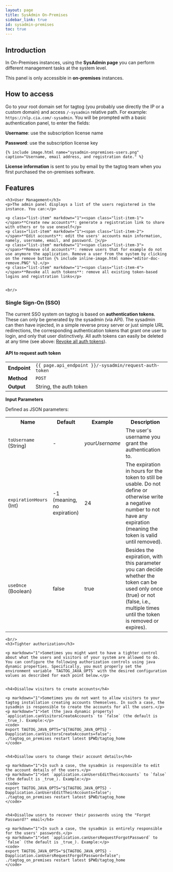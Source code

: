 ```yaml
---
layout: page
title: SysAdmin On-Premises
sidebar_link: true
id: sysadmin-premises
toc: true
---
```


<div class="page-section">
  <div class="two-third-col">
    <h2>Introduction</h2>
    <p>In On-Premises instances, using the <strong>SysAdmin page</strong> you can perform different management tasks at the system level.</p>
  </div>
  <div class="one-third-col">
    <div class="message">
      This panel is only accessible in <strong>on-premises</strong> instances.
    </div>
  </div>

  <div class="two-third-col">
    <h2>How to access</h2>
    <p>Go to your root domain set for tagtog (you probably use directly the IP or a custom domain) and access <code>/-sysadmin</code> relative path. For example: <code>https://nlp.cia.com/-sysadmin</code>. You will be prompted with a basic authentication panel, to enter the fields:</p>
    <p class="list-item"><span class="list-item-1"></span><strong>Username</strong>: use the subscription license name</p>
    <p class="list-item"><span class="list-item-2"></span><strong>Password</strong>: use the subscription license key</p>

    {% include image.html name="sysadmin-onpremises-users.png"  caption="Username, email address, and registration date." %}
  </div>
  <div class="one-third-col">
    <div class="message">
      <strong>License information</strong> is sent to you by email by the tagtog team when you first purchased the on-premises software.
    </div>
  </div>

  <div class="two-third-col">
    <h2>Features</h2>

    <h3>User Management</h3>
    <p>The admin panel displays a list of the users registered in the instance. You can:</p>

    <p class="list-item" markdown="1"><span class="list-item-1"></span>**Create new accounts**: generate a registration link to share with others or to use oneself</p>
    <p class="list-item" markdown="1"><span class="list-item-2"></span>**Edit accounts**: edit the users' accounts main information, namely, username, email, and password. 📝</p>
    <p class="list-item" markdown="1"><span class="list-item-3"></span>**Remove old accounts**: remove users that for example do not use anymore the application. Remove a user from the system by clicking on the remove button {% include inline-image.html name="editor-doc-remove.PNG" %}.</p>
    <p class="list-item" markdown="1"><span class="list-item-4"></span>**Revoke all auth tokens**: remove all existing token-based logins and registration links</p>


    <br/>
<div markdown="1">

### Single Sign-On (SSO)

The current SSO system on tagtog is based on **authentication tokens**. These can only be generated by the sysadmin (via API). The sysadmin can then have injected, in a simple reverse proxy server or just simple URL redirections, the corresponding authentication tokens that grant one user to login, and only that user distinctively. All auth tokens can easily be deleted at any time (see above: [Revoke all auth tokens](#user-management)).

#### API to request auth token

<table style="width:100%;white-space:nowrap;">
  <tr>
    <td><strong>Endpoint</strong></td>
    <td><code>{{ page.api_endpoint }}/-sysadmin/request-auth-token</code></td>
  </tr>
  <tr>
    <td><strong>Method</strong></td>
    <td><code>POST</code></td>
  </tr>
  <tr>
    <td><strong>Output</strong></td>
    <td>String, the auth token</td>
  </tr>
</table>

**Input Parameters**

Defined as JSON parameters:

<table style="width:100%;">
  <tr>
    <th>Name</th>
    <th>Default</th>
    <th>Example</th>
    <th>Description</th>
  </tr>
  <tr>
    <td><code>toUsername</code> (String)</td>
    <td>-</td>
    <td><em>yourUsername</em></td>
    <td>The user's username you grant the authentication to.</td>
  </tr>
  <tr>
    <td><code>expirationHours</code> (Int)</td>
    <td>-1 (meaning, no expiration)</td>
    <td>24</td>
    <td>The expiration in hours for the token to still be usable. Do not define or otherwise write a negative number to not have any expiration (meaning the token is valid until removed).</td>
  </tr>
  <tr>
    <td><code>useOnce</code> (Boolean)</td>
    <td>false</td>
    <td>true</td>
    <td>Besides the expiration, with this parameter you can decide whether the token can be used only once (true) or not (false, i.e., multiple times until the token is removed or expires).</td>
  </tr>  
</table>


</div>



    <br/>
    <h3>Tighter authorization</h3>

    <p markdown="1">Sometimes you might want to have a tighter control about what the users and visitors of your system are allowed to do. You can configure the following authorization controls using java dynamic properties. Specifically, you must properly set the environment variable `TAGTOG_JAVA_OPTS` with the desired configuration values as described for each point below.</p>


    <h4>Disallow visitors to create accounts</h4>

    <p markdown="1">Sometimes you do not want to allow visitors to your tagtog installation creating accounts themselves. In such a case, the sysadmin is responsible to create the accounts for all the users.</p>
    <p markdown="1">Set (the java dynamic property) `application.canVisitorsCreateAccounts` to `false` (the default is _true_). Example:</p>
    <code>      
    export TAGTOG_JAVA_OPTS="${TAGTOG_JAVA_OPTS} -Dapplication.canVisitorsCreateAccounts=false";
    ./tagtog_on_premises restart latest $PWD/tagtog_home
    </code>


    <h4>Disallow users to change their account details</h4>

    <p markdown="1">In such a case, the sysadmin is responsible to edit the account details of the users.</p>
    <p markdown="1">Set `application.canUsersEditTheirAccounts` to `false` (the default is _true_). Example:</p>
    <code>      
    export TAGTOG_JAVA_OPTS="${TAGTOG_JAVA_OPTS} -Dapplication.canUsersEditTheirAccounts=false";
    ./tagtog_on_premises restart latest $PWD/tagtog_home
    </code>


    <h4>Disallow users to recover their passwords using the "Forgot Password?" email</h4>

    <p markdown="1">In such a case, the sysadmin is entirely responsible for the users' passwords.</p>
    <p markdown="1">Set `application.canUsersRequestForgotPassword` to `false` (the default is _true_). Example:</p>
    <code>      
    export TAGTOG_JAVA_OPTS="${TAGTOG_JAVA_OPTS} -Dapplication.canUsersRequestForgotPassword=false";
    ./tagtog_on_premises restart latest $PWD/tagtog_home
    </code>

  </div>
  <div class="one-third-col">
  </div>
</div>
